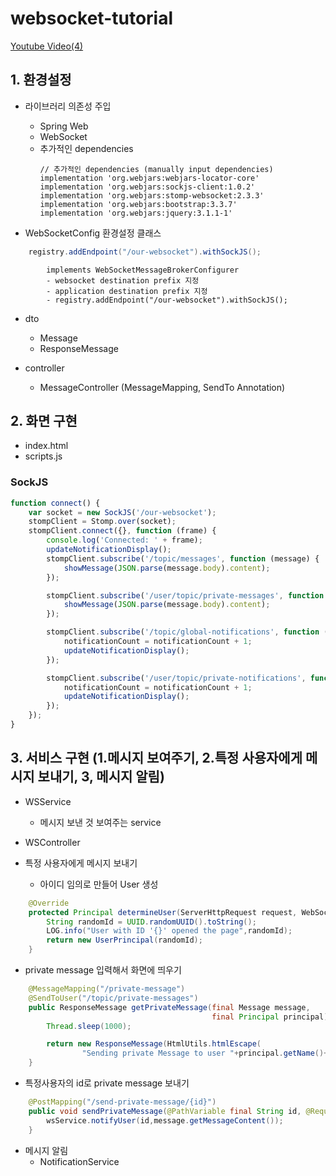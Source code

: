 # websocket-tutorial
[Youtube Video(4)](https://www.youtube.com/watch?v=XY5CUuE6VOk&list=PLXy8DQl3058PNFvxOgb5k52Det1DGLWBW&index=1&ab_channel=LiliumCode, "Springboot Websocket Video Link")

## 1. 환경설정 
- 라이브러리 의존성 주입
    - Spring Web
    - WebSocket
    - 추가적인 dependencies  
      ```
      // 추가적인 dependencies (manually input dependencies)
      implementation 'org.webjars:webjars-locator-core'
      implementation 'org.webjars:sockjs-client:1.0.2'
      implementation 'org.webjars:stomp-websocket:2.3.3'
      implementation 'org.webjars:bootstrap:3.3.7'
      implementation 'org.webjars:jquery:3.1.1-1'
      ```

- WebSocketConfig 환경설정 클래스
```java
    registry.addEndpoint("/our-websocket").withSockJS();
```
```
        implements WebSocketMessageBrokerConfigurer
        - websocket destination prefix 지정
        - application destination prefix 지정
        - registry.addEndpoint("/our-websocket").withSockJS();
```

- dto
    - Message
    - ResponseMessage
    
- controller
    - MessageController (MessageMapping, SendTo Annotation)
  
## 2. 화면 구현
- index.html
- scripts.js
### SockJS
```js
function connect() {
    var socket = new SockJS('/our-websocket');
    stompClient = Stomp.over(socket);
    stompClient.connect({}, function (frame) {
        console.log('Connected: ' + frame);
        updateNotificationDisplay();
        stompClient.subscribe('/topic/messages', function (message) {
            showMessage(JSON.parse(message.body).content);
        });

        stompClient.subscribe('/user/topic/private-messages', function (message) {
            showMessage(JSON.parse(message.body).content);
        });

        stompClient.subscribe('/topic/global-notifications', function (message) {
            notificationCount = notificationCount + 1;
            updateNotificationDisplay();
        });

        stompClient.subscribe('/user/topic/private-notifications', function (message) {
            notificationCount = notificationCount + 1;
            updateNotificationDisplay();
        });
    });
}
```

## 3. 서비스 구현 (1.메시지 보여주기, 2.특정 사용자에게 메시지 보내기, 3, 메시지 알림)
- WSService
  - 메시지 보낸 것 보여주는 service
- WSController

- 특정 사용자에게 메시지 보내기
  - 아이디 임의로 만들어 User 생성
  
```java
    @Override
    protected Principal determineUser(ServerHttpRequest request, WebSocketHandler wsHandler, Map<String, Object> attributes) {
        String randomId = UUID.randomUUID().toString();
        LOG.info("User with ID '{}' opened the page",randomId);
        return new UserPrincipal(randomId);
    }
```

  - private message 입력해서 화면에 띄우기
  
```java
    @MessageMapping("/private-message")
    @SendToUser("/topic/private-messages")
    public ResponseMessage getPrivateMessage(final Message message,
                                             final Principal principal) throws InterruptedException {
        Thread.sleep(1000);

        return new ResponseMessage(HtmlUtils.htmlEscape(
                "Sending private Message to user "+principal.getName()+": "+message.getMessageContent()));
    }
```
  - 특정사용자의 id로 private message 보내기
```java
    @PostMapping("/send-private-message/{id}")
    public void sendPrivateMessage(@PathVariable final String id, @RequestBody final Message message){
        wsService.notifyUser(id,message.getMessageContent());
    }
```

- 메시지 알림
  - NotificationService